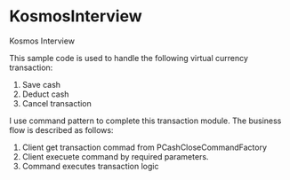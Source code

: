 # KosmosInterview
Kosmos Interview

This sample code is used to handle the following virtual currency transaction:<br>
1. Save cash
2. Deduct cash
3. Cancel transaction

I use command pattern to complete this transaction module. The business flow is described as follows:
1. Client get transaction commad from PCashCloseCommandFactory
2. Client execuete command by required parameters.
3. Command executes transaction logic

